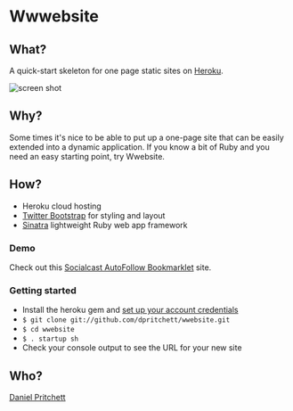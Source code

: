 # Wwwebsite

## What?
A quick-start skeleton for one page static sites on [Heroku](http://www.heroku.com).

![screen shot](http://i.imgur.com/djgTA.png)

## Why?
Some times it's nice to be able to put up a one-page site that can be easily extended into a dynamic application.  If you know a bit of Ruby and you need an easy starting point, try Wwebsite.

## How?
* Heroku cloud hosting
* [Twitter Bootstrap](http://twitter.github.com/bootstrap/) for styling and layout
* [Sinatra](http://www.sinatrarb.com) lightweight Ruby web app framework 

### Demo
Check out this [Socialcast AutoFollow Bookmarklet](http://socialcast-autofollow.heroku.com) site.

### Getting started
* Install the heroku gem and [set up your account credentials](http://devcenter.heroku.com/articles/quickstart)
* `$ git clone git://github.com/dpritchett/wwebsite.git`
* `$ cd wwebsite`
* `$ . startup sh`
* Check your console output to see the URL for your new site

## Who?
[Daniel Pritchett](http://twitter.com/dpritchett)